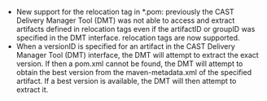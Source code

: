 - New support for the relocation tag in *.pom: previously the CAST Delivery Manager Tool (DMT) was not able to access and extract artifacts defined in relocation tags even if the artifactID or groupID was specified in the DMT interface. relocation tags are now supported.
- When a versionID is specified for an artifact in the CAST Delivery Manager Tool (DMT) interface, the DMT will attempt to extract the exact version. If then a pom.xml cannot be found, the DMT will attempt to obtain the best version from the maven-metadata.xml of the specified artifact. If a best version is available, the DMT will then attempt to extract it.